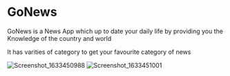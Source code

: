 # GoNews
GoNews is a News App which up to date your daily life by providing you the Knowledge of the country and world

It has varities of category to get your favourite category of news




![Screenshot_1633450988](https://user-images.githubusercontent.com/78685202/136068765-6f4e586c-a5a2-476c-a95c-aa731e984206.png)
![Screenshot_1633451001](https://user-images.githubusercontent.com/78685202/136070381-628b96cc-866f-4ae9-add4-6285123f3e4a.png)

